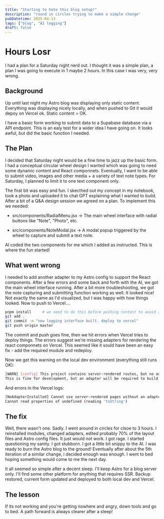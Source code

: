 ```yaml
---
title: "Starting to hate this blog setup!"
description: "round in circles trying to make a simple change"
pubDatetime: 2025-04-13
tags: ["blog", "AI logging"]
draft: false
---
```


# Hours Losr

I had a plan for a Saturday night nerd out. I thought it was a simple plan, a plan I was going to execute in 1 maybe 2 hours.  In this case I was very, very wrong. 

## Background

Up until last night my Astro blog was displaying only static content. Everything was displaying nicely locally, and when pushed to Git it would depoy on Vercel ok. Static content = OK.

I have a basic form working to submit data to a Supabase database via a API endpoint. This is an ealy test for a wider idea I have going on. It looks awful, but did the basic function I needed.

## The Plan

I decided that Saturday night would be a fine time to jazz up the basic form. I had a conceptual circular wheel design I wanted which was going to need some dynamic content and React componnets. Eventually, I want to be able to submit video, images and other media + a variety of text note types. For Saturday, I planned to limit it to one text component only. 

The firat bit was easy and fun. I skecthed out my concept in my notebook, took a photo and uploaded it to chat GPT explaining what I wanted to build. After a bit of a Q&A design session we agreed on a plan. To implement this we needed:

- src/components/RadialMenu.jsx
→ The main wheel interface with radial buttons like "Note", "Photo", etc.

- src/components/NoteModal.jsx
→ A modal popup triggered by the wheel to capture and submit a text note. 

AI coded the two components for me which I added as instructed. This is where the fun started!

## What went wrong

I needed to add another adapter to my Astro config to support the React components. After a few errors and some back and forth with the AI, we got the main wheel interface running. After a bit more troubleshooting, we got the note capturing and submitting function working as well. It looked nice! Not exactly the same as I'd visualized, but I was happy with how things looked. Now to push to Vercel....

```bash
pnpm install     # we need to do this before pushing content to avoid a lock file issue on vercel
git add .
git commit -m "new logging interface built. deploy to vercel"
git push origin master
```

The commit and push goes fine, then we hit errors when Vercel tries to deploy things. The errors suggest we're missing adapters for rendering the react componnets on Vercel. This seemed like it sould have been an easy fix - add the required module and redeploy.  

Now we get this warning on the local dev environment (everything still runs OK):

```bash
[WARN] [config] This project contains server-rendered routes, but no adapter is installed.
This is fine for development, but an adapter will be required to build your site for production.
```

And errors in the Vercel logs:

```bash
[NoAdapterInstalled] Cannot use server-rendered pages without an adapter.
Cannot read properties of undefined (reading 'toString') 
```

## The fix

Well, there wasn't one. Sadly. I went around in circles for clsoe to 3 hours. I reinstalled modules, changed adapters, edited probably 70% of the layout files and Astro config files. It just would not work.
I got rage. I started questioning my sanity. I got stubborn. I got a little bit snippy to the AI. I was ready to burn the Astro blog to the ground! Eventually after about the 5th iteration of a similar change, i decided enough was enough. I went to bed hoping something would come to me the next day.   

It all seemed so simple after a decent sleep. I'll keep Astro for a blog server only. I'll find some other platform for anything that requires SSR. Backup restored, current form updated and deployed to both local dev and Vercel.

## The lesson

If its not working and you're getting nowhere and angry, down tools and go to bed. A path forward is always clearer after a sleep!

